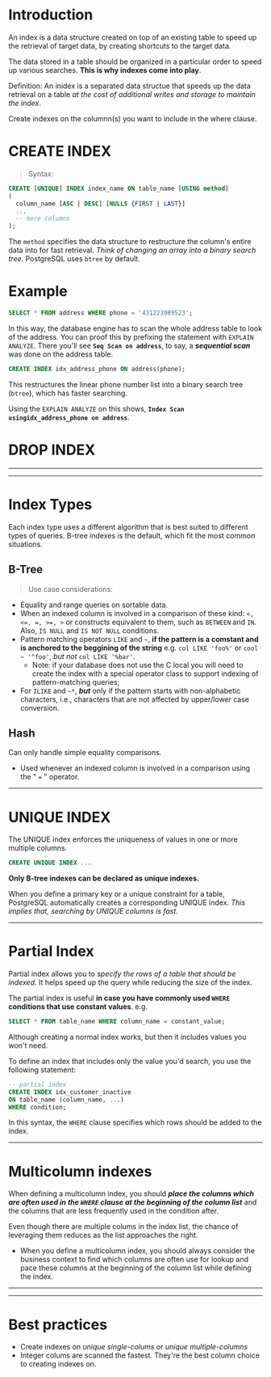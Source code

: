 # Introduction
An index is a data structure created on top of an existing table to speed up the retrieval of target data, by creating shortcuts to the target data.

The data stored in a table should be organized in a particular order to speed up various searches. **This is why indexes come into play**.

Definition: An inidex is a separated data structue that speeds up the data retrieval on a table *at the cost of additional writes and storage to maintain the index*.

Create indexes on the columnn(s) you want to include in the where clause.

# CREATE INDEX
> Syntax:
```sql
CREATE [UNIQUE] INDEX index_name ON table_name [USING method]
(
  column_name [ASC | DESC] [NULLS {FIRST | LAST}]
  ...
  -- more columns
);
```
The `method` specifies the data structure to restructure the column's entire data into for fast retrieval. *Think of changing an array into a binary search tree.* PostgreSQL uses `btree` by default.


# Example
```sql
SELECT * FROM address WHERE phone = '431223989523';
```
In this way, the database engine has to scan the whole address table to look of the address. You can proof this by prefixing the statement with `EXPLAIN ANALYZE`. There you'll see **`Seq Scan on address`**, to say, a ***sequential scan*** was done on the address table.

```sql
CREATE INDEX idx_address_phone ON address(phone);
```
This restructures the linear phone number list into a binary search tree (`btree`), which has faster searching.

Using the `EXPLAIN ANALYZE` on this shows, **`Index Scan usingidx_address_phone on address`**.

# DROP INDEX

---
---

# Index Types
Each index type uses a different algorithm that is best suited to different types of queries. B-tree indexes is the default, which fit the most common situations.

## B-Tree
> Use case considerations:

- Equality and range queries on sortable data.
- When an indexed column is involved in a comparison of these kind: `<, <=, =, >=, >` or constructs equivalent to them, such as `BETWEEN` and `IN`. Also, `IS NULL` and `IS NOT NULL` conditions.
- Pattern matching operators `LIKE` and `~`, **if the pattern is a comstant and is anchored to the beggining of the string** e.g. `col LIKE 'foo%'` or `cool ~ '^foo'`, *but not* `col LIKE '%bar'`.
  - Note: if your database does not use the C local you will need to create the index with a special operator class to support indexing of pattern-matching queries;
- For `ILIKE` and `~*`, ***but*** only if the pattern starts with non-alphabetic characters, i.e., characters that are not affected by upper/lower case conversion.

## Hash
Can only handle simple equality comparisons.
- Used whenever an indexed column is involved in a comparison using the " `=` " operator.

---
# UNIQUE INDEX
The UNIQUE index enforces the uniqueness of values in one or more multiple columns.
```sql
CREATE UNIQUE INDEX ...
```

**Only B-tree indexes can be declared as unique indexes.**

When you define a primary key or a unique constraint for a table, PostgreSQL automatically creates a corresponding UNIQUE index. *This implies that, searching by UNIQUE columns is fast.*

---

# Partial Index
Partial index allows you to *specify the rows of a table that should be indexed*. It helps speed up the query while reducing the size of the index.

The partial index is useful **in case you have commonly used `WHERE` conditions that use constant values**. e.g.
```sql
SELECT * FROM table_name WHERE column_name = constant_value;
```
Although creating a normal index works, but then it includes values you won't need.

To define an index that includes only the value you'd search, you use the following statement:
```sql
-- partial index
CREATE INDEX idx_customer_inactive
ON table_name (column_name, ...)
WHERE condition;
```
In this syntax, the `WHERE` clause specifies which rows should be added to the index.

---
# Multicolumn indexes
When defining a multicolumn index, you should ***place the columns which are often used in the `WHERE` clause at the beginning of the column list*** and the columns that are less frequently used in the condition after.

Even though there are multiple colums in the index list, the chance of leveraging them reduces as the list approaches the right.
  - When you define a multicolumn index, you should always consider the business context to find which columns are often use for lookup and pace these columns at the beginning of the column list while defining the index.

---
---

# Best practices
- Create indexes on *unique single-colums* or *unique multiple-columns*
- Integer colums are scanned the fastest. They're the best column choice to creating indexes on.